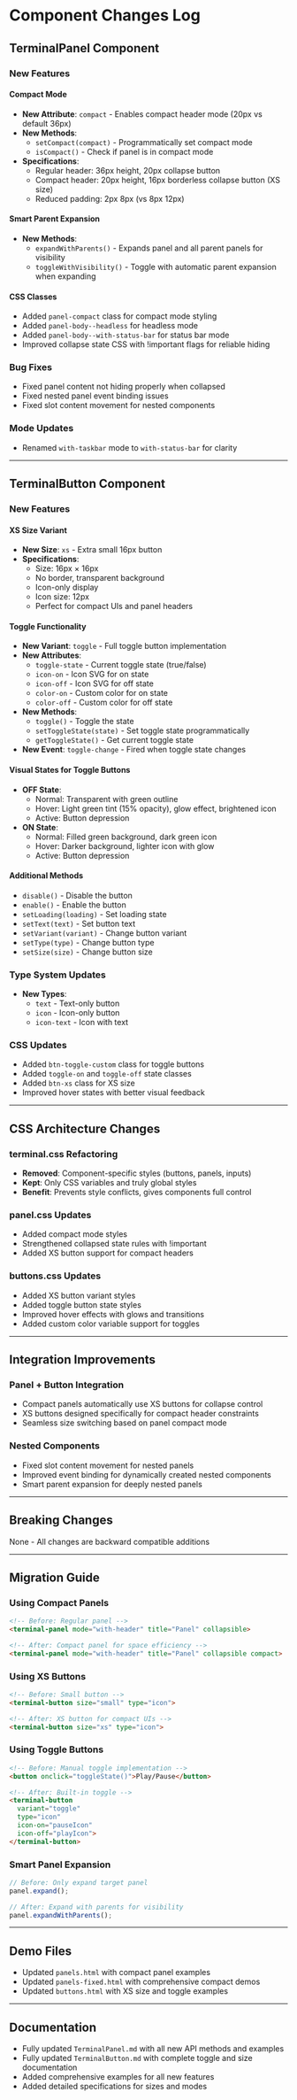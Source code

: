 # Component Changes Log

## TerminalPanel Component

### New Features

#### Compact Mode
- **New Attribute**: `compact` - Enables compact header mode (20px vs default 36px)
- **New Methods**:
  - `setCompact(compact)` - Programmatically set compact mode
  - `isCompact()` - Check if panel is in compact mode
- **Specifications**:
  - Regular header: 36px height, 20px collapse button
  - Compact header: 20px height, 16px borderless collapse button (XS size)
  - Reduced padding: 2px 8px (vs 8px 12px)

#### Smart Parent Expansion
- **New Methods**:
  - `expandWithParents()` - Expands panel and all parent panels for visibility
  - `toggleWithVisibility()` - Toggle with automatic parent expansion when expanding

#### CSS Classes
- Added `panel-compact` class for compact mode styling
- Added `panel-body--headless` for headless mode
- Added `panel-body--with-status-bar` for status bar mode
- Improved collapse state CSS with !important flags for reliable hiding

### Bug Fixes
- Fixed panel content not hiding properly when collapsed
- Fixed nested panel event binding issues
- Fixed slot content movement for nested components

### Mode Updates
- Renamed `with-taskbar` mode to `with-status-bar` for clarity

---

## TerminalButton Component

### New Features

#### XS Size Variant
- **New Size**: `xs` - Extra small 16px button
- **Specifications**:
  - Size: 16px × 16px
  - No border, transparent background
  - Icon-only display
  - Icon size: 12px
  - Perfect for compact UIs and panel headers

#### Toggle Functionality
- **New Variant**: `toggle` - Full toggle button implementation
- **New Attributes**:
  - `toggle-state` - Current toggle state (true/false)
  - `icon-on` - Icon SVG for on state
  - `icon-off` - Icon SVG for off state
  - `color-on` - Custom color for on state
  - `color-off` - Custom color for off state
- **New Methods**:
  - `toggle()` - Toggle the state
  - `setToggleState(state)` - Set toggle state programmatically
  - `getToggleState()` - Get current toggle state
- **New Event**: `toggle-change` - Fired when toggle state changes

#### Visual States for Toggle Buttons
- **OFF State**:
  - Normal: Transparent with green outline
  - Hover: Light green tint (15% opacity), glow effect, brightened icon
  - Active: Button depression
- **ON State**:
  - Normal: Filled green background, dark green icon
  - Hover: Darker background, lighter icon with glow
  - Active: Button depression

#### Additional Methods
- `disable()` - Disable the button
- `enable()` - Enable the button
- `setLoading(loading)` - Set loading state
- `setText(text)` - Set button text
- `setVariant(variant)` - Change button variant
- `setType(type)` - Change button type
- `setSize(size)` - Change button size

### Type System Updates
- **New Types**:
  - `text` - Text-only button
  - `icon` - Icon-only button
  - `icon-text` - Icon with text

### CSS Updates
- Added `btn-toggle-custom` class for toggle buttons
- Added `toggle-on` and `toggle-off` state classes
- Added `btn-xs` class for XS size
- Improved hover states with better visual feedback

---

## CSS Architecture Changes

### terminal.css Refactoring
- **Removed**: Component-specific styles (buttons, panels, inputs)
- **Kept**: Only CSS variables and truly global styles
- **Benefit**: Prevents style conflicts, gives components full control

### panel.css Updates
- Added compact mode styles
- Strengthened collapsed state rules with !important
- Added XS button support for compact headers

### buttons.css Updates
- Added XS button variant styles
- Added toggle button state styles
- Improved hover effects with glows and transitions
- Added custom color variable support for toggles

---

## Integration Improvements

### Panel + Button Integration
- Compact panels automatically use XS buttons for collapse control
- XS buttons designed specifically for compact header constraints
- Seamless size switching based on panel compact mode

### Nested Components
- Fixed slot content movement for nested panels
- Improved event binding for dynamically created nested components
- Smart parent expansion for deeply nested panels

---

## Breaking Changes
None - All changes are backward compatible additions

---

## Migration Guide

### Using Compact Panels
```html
<!-- Before: Regular panel -->
<terminal-panel mode="with-header" title="Panel" collapsible>

<!-- After: Compact panel for space efficiency -->
<terminal-panel mode="with-header" title="Panel" collapsible compact>
```

### Using XS Buttons
```html
<!-- Before: Small button -->
<terminal-button size="small" type="icon">

<!-- After: XS button for compact UIs -->
<terminal-button size="xs" type="icon">
```

### Using Toggle Buttons
```html
<!-- Before: Manual toggle implementation -->
<button onclick="toggleState()">Play/Pause</button>

<!-- After: Built-in toggle -->
<terminal-button 
  variant="toggle"
  type="icon"
  icon-on="pauseIcon"
  icon-off="playIcon">
</terminal-button>
```

### Smart Panel Expansion
```javascript
// Before: Only expand target panel
panel.expand();

// After: Expand with parents for visibility
panel.expandWithParents();
```

---

## Demo Files
- Updated `panels.html` with compact panel examples
- Updated `panels-fixed.html` with comprehensive compact demos
- Updated `buttons.html` with XS size and toggle examples

---

## Documentation
- Fully updated `TerminalPanel.md` with all new API methods and examples
- Fully updated `TerminalButton.md` with complete toggle and size documentation
- Added comprehensive examples for all new features
- Added detailed specifications for sizes and modes